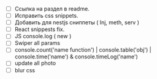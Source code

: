 - [ ] Ссылка на раздел в readme.
- [ ] Исправить css snippets.
- [ ] Добавить для nestjs сниппеты ( Inj, meth, serv )
- [ ] React snippests fix.
- [ ] JS console.log ( new )
- [ ] Swiper all params
- [ ] console.count('name function') | console.table('obj') | console.time('name') & console.timeLog('name')
- [ ] update all photo
- [ ] blur css
